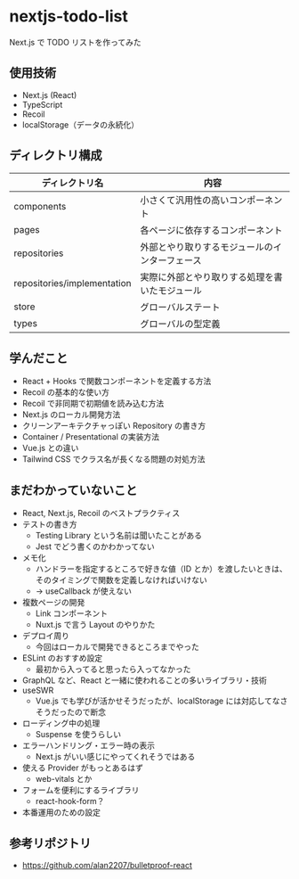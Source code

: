 # nextjs-todo-list

Next.js で TODO リストを作ってみた

## 使用技術

- Next.js (React)
- TypeScript
- Recoil
- localStorage（データの永続化）

## ディレクトリ構成

| ディレクトリ名              | 内容                                           |
| --------------------------- | ---------------------------------------------- |
| components                  | 小さくて汎用性の高いコンポーネント             |
| pages                       | 各ページに依存するコンポーネント               |
| repositories                | 外部とやり取りするモジュールのインターフェース |
| repositories/implementation | 実際に外部とやり取りする処理を書いたモジュール |
| store                       | グローバルステート                             |
| types                       | グローバルの型定義                             |

## 学んだこと

- React + Hooks で関数コンポーネントを定義する方法
- Recoil の基本的な使い方
- Recoil で非同期で初期値を読み込む方法
- Next.js のローカル開発方法
- クリーンアーキテクチャっぽい Repository の書き方
- Container / Presentational の実装方法
- Vue.js との違い
- Tailwind CSS でクラス名が長くなる問題の対処方法

## まだわかっていないこと

- React, Next.js, Recoil のベストプラクティス
- テストの書き方
  - Testing Library という名前は聞いたことがある
  - Jest でどう書くのかわかってない
- メモ化
  - ハンドラーを指定するところで好きな値（ID とか）を渡したいときは、そのタイミングで関数を定義しなければいけない
  - → useCallback が使えない
- 複数ページの開発
  - Link コンポーネント
  - Nuxt.js で言う Layout のやりかた
- デプロイ周り
  - 今回はローカルで開発できるところまでやった
- ESLint のおすすめ設定
  - 最初から入ってると思ったら入ってなかった
- GraphQL など、React と一緒に使われることの多いライブラリ・技術
- useSWR
  - Vue.js でも学びが活かせそうだったが、localStorage には対応してなさそうだったので断念
- ローディング中の処理
  - Suspense を使うらしい
- エラーハンドリング・エラー時の表示
  - Next.js がいい感じにやってくれそうではある
- 使える Provider がもっとあるはず
  - web-vitals とか
- フォームを便利にするライブラリ
  - react-hook-form？
- 本番運用のための設定

## 参考リポジトリ

- https://github.com/alan2207/bulletproof-react
